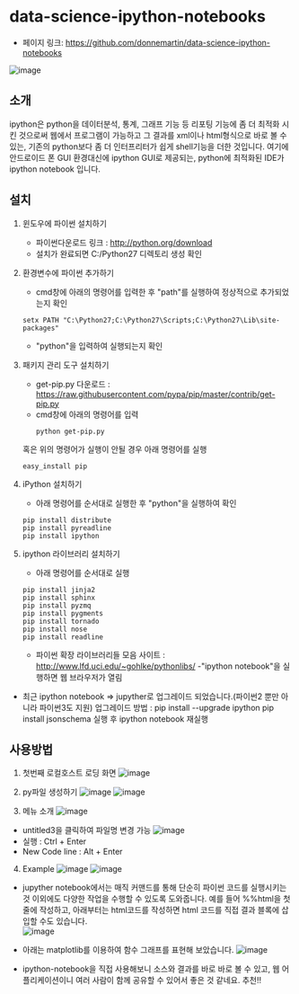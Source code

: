 # data-science-ipython-notebooks

- 페이지 링크: https://github.com/donnemartin/data-science-ipython-notebooks

 ![image](http://cfile5.uf.tistory.com/original/2277B8505294B23E2B7BCA)

## 소개
 ipython은 python을 데이터분석, 통계, 그래프 기능 등 리포팅 기능에 좀 더 최적화 시킨 것으로써 웹에서 프로그램이 가능하고 그 결과를 xml이나 html형식으로 바로 볼 수 있는, 기존의 python보다 좀 더 인터프리터가 쉽게 shell기능을 더한 것입니다.
 여기에 안드로이드 폰 GUI 환경대신에 ipython GUI로 제공되는, python에 최적화된 IDE가 ipython notebook 입니다.


## 설치 
 1. 윈도우에 파이썬 설치하기
 	- 파이썬다운로드 링크 : http://python.org/download
 	- 설치가 완료되면 C:/Python27 디렉토리 생성 확인

 2. 환경변수에 파이썬 추가하기
 	- cmd창에 아래의 명령어를 입력한 후 "path"를 실행하여 정상적으로 추가되었는지 확인
 	 ```
	 setx PATH "C:\Python27;C:\Python27\Scripts;C:\Python27\Lib\site-packages"
	 ```
	- "python"을 입력하여 실행되는지 확인

 3. 패키지 관리 도구 설치하기
 	- get-pip.py 다운로드 : https://raw.githubusercontent.com/pypa/pip/master/contrib/get-pip.py
 	- cmd창에 아래의 명령어를 입력
 	  ```
	  python get-pip.py
	  ```
	
	혹은 위의 명령어가 실행이 안될 경우 아래 명령어를 실행
	 ```
	 easy_install pip
	 ```

 4. iPython 설치하기
 	- 아래 명령어를 순서대로 실행한 후 "python"을 실행하여 확인
 	```
	pip install distribute
	pip install pyreadline
	pip install ipython 
	```

 5. ipython 라이브러리 설치하기
 	- 아래 명령어를 순서대로 실행
 	```
	pip install jinja2 
	pip install sphinx 
	pip install pyzmq 
	pip install pygments 
	pip install tornado 
	pip install nose 
	pip install readline
	```
	- 파이썬 확장 라이브러리들 모음 사이트 : http://www.lfd.uci.edu/~gohlke/pythonlibs/
	-"ipython notebook"을 실행하면 웹 브라우저가 열림

 * 최근 ipython notebook => jupyther로 업그레이드 되었습니다.(파이썬2 뿐만 아니라 파이썬3도 지원) 
   업그레이드 방법 : pip install --upgrade ipython
					 pip install jsonschema 실행 후 
					 ipython notebook 재실행

## 사용방법
 1. 첫번째 로컬호스트 로딩 화면
 ![image](../img/017-19-01.png)

 2. py파일 생성하기
 ![image](../img/017-19-02.png) 
 ![image](../img/017-19-03.png)

 3. 메뉴 소개
 ![image](../img/017-19-04.png) 
 - untitled3을 클릭하여 파일명 변경 가능
 ![image](../img/017-19-05.png)
 - 실행 : Ctrl + Enter
 - New Code line : Alt + Enter

 4. Example
 ![image](../img/017-19-06.png)
 ![image](../img/017-19-07.png)
 - jupyther notebook에서는 매직 커맨드를 통해 단순히 파이썬 코드를 실행시키는 것 이외에도 다양한 작업을 수행할 수 있도록 도와줍니다. 예를 들어 %%html을 첫 줄에 작성하고, 아래부터는 html코드를 작성하면 html 코드를 직접 결과 블록에 삽입할 수도 있습니다.  
 ![image](../img/017-19-08.png)

 - 아래는 matplotlib를 이용하여 함수 그래프를 표현해 보았습니다.
 ![image](../img/017-19-09.png)


* ipython-notebook을 직접 사용해보니 소스와 결과를 바로 바로 볼 수 있고, 웹 어플리케이션이니 여러 사람이 함께 공유할 수 있어서 좋은 것 같네요. 추천!!

